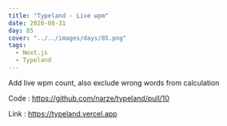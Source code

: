 ```yaml
---
title: "Typeland - Live wpm"
date: 2020-08-31
day: 85
cover: "../../images/days/85.png"
tags:
  - Next.js
  - Typeland
---
```


Add live wpm count, also exclude wrong words from calculation

Code : https://github.com/narze/typeland/pull/10

Link : https://typeland.vercel.app
